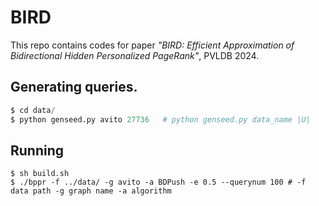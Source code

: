 # BIRD
This repo contains codes for paper *"BIRD: Efficient Approximation of Bidirectional Hidden Personalized PageRank"*, PVLDB 2024.

## Generating queries.
```python
$ cd data/
$ python genseed.py avito 27736   # python genseed.py data_name |U|
```

## Running 
```shell
$ sh build.sh
$ ./bppr -f ../data/ -g avito -a BDPush -e 0.5 --querynum 100 # -f data path -g graph name -a algorithm 
```
